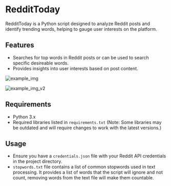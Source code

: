 # RedditToday

RedditToday is a Python script designed to analyze Reddit posts and identify trending words, helping to gauge user interests on the platform.

## Features

- Searches for top words in Reddit posts or can be used to search specific desireable words.
- Provides insights into user interests based on post content.

![example_img](https://github.com/user-attachments/assets/00cbb7ab-7699-4200-88e1-0be03e88bc7c)

![example_img_v2](https://github.com/user-attachments/assets/7ef48fd5-8766-4d8a-bb97-0a25ee550ee6)

## Requirements

- Python 3.x
- Required libraries listed in `requirements.txt` (Note: Some libraries may be outdated and will require changes to work with the latest versions.)

## Usage

- Ensure you have a `credentials.json` file with your Reddit API credentials in the project directory.
- `stopwords.txt` file contains a list of common stopwords used in text processing. It provides a list of words that the script will ignore and not count, removing words from the text file will make them countable.
